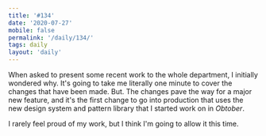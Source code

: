 ```yaml
---
title: '#134'
date: '2020-07-27'
mobile: false
permalink: '/daily/134/'
tags: daily
layout: 'daily'
---
```


When asked to present some recent work to the whole department, I initially wondered why. It's going to take me literally one minute to cover the changes that have been made. But. The changes pave the way for a major new feature, and it's the first change to go into production that uses the new design system and pattern library that I started work on in _Obtober_.

I rarely feel proud of my work, but I think I'm going to allow it this time.
